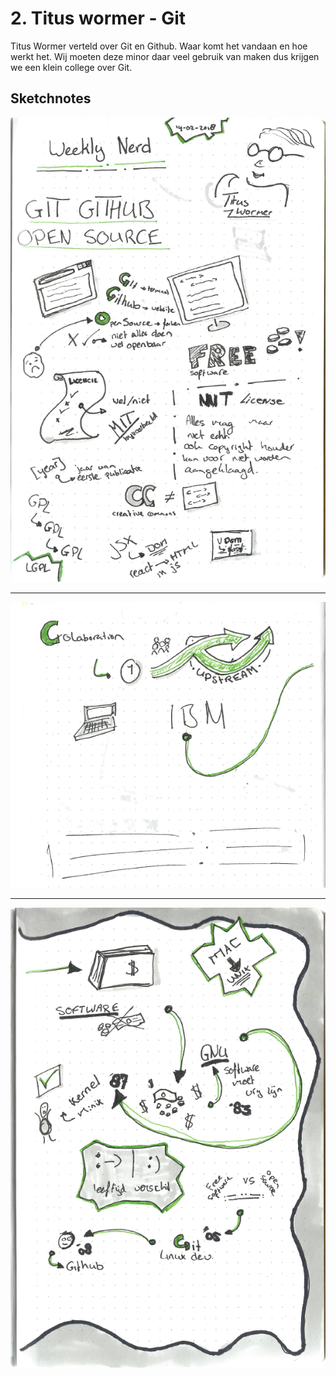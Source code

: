 # 2. Titus wormer - Git

Titus Wormer verteld over Git en Github. Waar komt het vandaan en hoe werkt het. Wij moeten deze minor daar veel gebruik van maken dus krijgen we een klein college over Git.

## Sketchnotes

![Screenshot van sketchnotes](images/2_Git-1.png)

---

![Screenshot van sketchnotes](images/2_Git-2.png)

---

![Screenshot van sketchnotes](images/2_Git-3.png)
